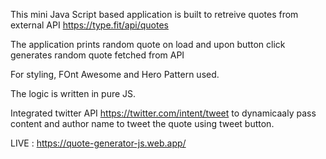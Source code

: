 This mini Java Script based application is built to retreive quotes from external API https://type.fit/api/quotes 

The application prints random quote on load and upon button click generates random quote fetched from API

For styling, FOnt Awesome and Hero Pattern used.

The logic is written in pure JS.

Integrated twitter API https://twitter.com/intent/tweet to dynamicaaly pass content and author name to tweet the quote using tweet button.

LIVE : https://quote-generator-js.web.app/
